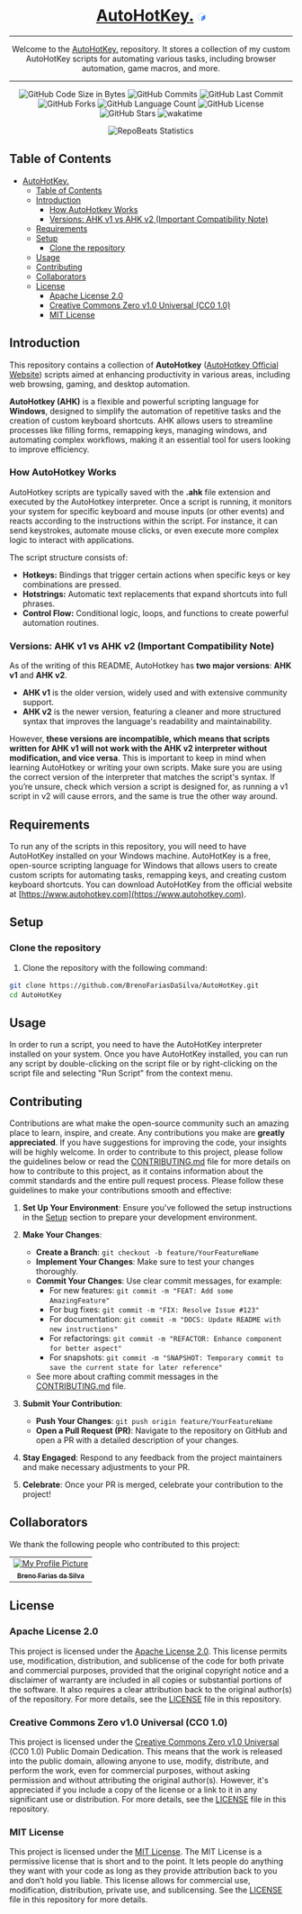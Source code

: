 <div align="center">
  
# [AutoHotKey.](https://github.com/BrenoFariasDaSilva/AutoHotKey.git) <img src="https://github.com/BrenoFariasdaSilva/AutoHotKey/blob/main/.assets/Icons/Bash.svg"  width="3%" height="3%">

</div>

<div align="center">
  
---

Welcome to the [AutoHotKey.](https://github.com/BrenoFariasDaSilva/AutoHotKey.git) repository. It stores a collection of my custom AutoHotKey scripts for automating various tasks, including browser automation, game macros, and more.
  
---

</div>

<div align="center">

![GitHub Code Size in Bytes](https://img.shields.io/github/languages/code-size/BrenoFariasdaSilva/AutoHotKey)
![GitHub Commits](https://img.shields.io/github/commit-activity/t/BrenoFariasDaSilva/AutoHotKey/main)
![GitHub Last Commit](https://img.shields.io/github/last-commit/BrenoFariasdaSilva/AutoHotKey)
![GitHub Forks](https://img.shields.io/github/forks/BrenoFariasDaSilva/AutoHotKey)
![GitHub Language Count](https://img.shields.io/github/languages/count/BrenoFariasDaSilva/AutoHotKey)
![GitHub License](https://img.shields.io/github/license/BrenoFariasdaSilva/AutoHotKey)
![GitHub Stars](https://img.shields.io/github/stars/BrenoFariasdaSilva/AutoHotKey)
![wakatime](https://wakatime.com/badge/github/BrenoFariasdaSilva/AutoHotKey.svg)

</div>

<div align="center">
  
![RepoBeats Statistics](https://repobeats.axiom.co/api/embed/629c6d571e851e43ce5e8780713f1d6588e9df87.svg "Repobeats analytics image")

</div>

## Table of Contents
- [AutoHotKey. ](#autohotkey-)
  - [Table of Contents](#table-of-contents)
  - [Introduction](#introduction)
    - [How AutoHotkey Works](#how-autohotkey-works)
    - [Versions: AHK v1 vs AHK v2 (Important Compatibility Note)](#versions-ahk-v1-vs-ahk-v2-important-compatibility-note)
  - [Requirements](#requirements)
  - [Setup](#setup)
    - [Clone the repository](#clone-the-repository)
  - [Usage](#usage)
  - [Contributing](#contributing)
  - [Collaborators](#collaborators)
  - [License](#license)
    - [Apache License 2.0](#apache-license-20)
    - [Creative Commons Zero v1.0 Universal (CC0 1.0)](#creative-commons-zero-v10-universal-cc0-10)
    - [MIT License](#mit-license)

## Introduction

This repository contains a collection of **AutoHotkey** ([AutoHotkey Official Website](https://www.autohotkey.com)) scripts aimed at enhancing productivity in various areas, including web browsing, gaming, and desktop automation. 

**AutoHotkey (AHK)** is a flexible and powerful scripting language for **Windows**, designed to simplify the automation of repetitive tasks and the creation of custom keyboard shortcuts. AHK allows users to streamline processes like filling forms, remapping keys, managing windows, and automating complex workflows, making it an essential tool for users looking to improve efficiency.

### How AutoHotkey Works

AutoHotkey scripts are typically saved with the **.ahk** file extension and executed by the AutoHotkey interpreter. Once a script is running, it monitors your system for specific keyboard and mouse inputs (or other events) and reacts according to the instructions within the script. For instance, it can send keystrokes, automate mouse clicks, or even execute more complex logic to interact with applications.

The script structure consists of:
- **Hotkeys:** Bindings that trigger certain actions when specific keys or key combinations are pressed.
- **Hotstrings:** Automatic text replacements that expand shortcuts into full phrases.
- **Control Flow:** Conditional logic, loops, and functions to create powerful automation routines.

### Versions: AHK v1 vs AHK v2 (Important Compatibility Note)

As of the writing of this README, AutoHotkey has **two major versions**: **AHK v1** and **AHK v2**. 

- **AHK v1** is the older version, widely used and with extensive community support.
- **AHK v2** is the newer version, featuring a cleaner and more structured syntax that improves the language's readability and maintainability.

However, **these versions are **incompatible**, which means that scripts written for AHK v1 will not work with the AHK v2 interpreter without modification, and vice versa**. This is important to keep in mind when learning AutoHotkey or writing your own scripts. Make sure you are using the correct version of the interpreter that matches the script's syntax. If you’re unsure, check which version a script is designed for, as running a v1 script in v2 will cause errors, and the same is true the other way around.

## Requirements

To run any of the scripts in this repository, you will need to have AutoHotKey installed on your Windows machine. AutoHotKey is a free, open-source scripting language for Windows that allows users to create custom scripts for automating tasks, remapping keys, and creating custom keyboard shortcuts. You can download AutoHotKey from the official website at [https://www.autohotkey.com](https://www.autohotkey.com).

## Setup

### Clone the repository

1. Clone the repository with the following command:

```bash
git clone https://github.com/BrenoFariasDaSilva/AutoHotKey.git
cd AutoHotKey
```

## Usage

In order to run a script, you need to have the AutoHotKey interpreter installed on your system. Once you have AutoHotKey installed, you can run any script by double-clicking on the script file or by right-clicking on the script file and selecting "Run Script" from the context menu.

## Contributing

Contributions are what make the open-source community such an amazing place to learn, inspire, and create. Any contributions you make are **greatly appreciated**. If you have suggestions for improving the code, your insights will be highly welcome.
In order to contribute to this project, please follow the guidelines below or read the [CONTRIBUTING.md](CONTRIBUTING.md) file for more details on how to contribute to this project, as it contains information about the commit standards and the entire pull request process.
Please follow these guidelines to make your contributions smooth and effective:

1. **Set Up Your Environment**: Ensure you've followed the setup instructions in the [Setup](#setup) section to prepare your development environment.

2. **Make Your Changes**:
   - **Create a Branch**: `git checkout -b feature/YourFeatureName`
   - **Implement Your Changes**: Make sure to test your changes thoroughly.
   - **Commit Your Changes**: Use clear commit messages, for example:
     - For new features: `git commit -m "FEAT: Add some AmazingFeature"`
     - For bug fixes: `git commit -m "FIX: Resolve Issue #123"`
     - For documentation: `git commit -m "DOCS: Update README with new instructions"`
     - For refactorings: `git commit -m "REFACTOR: Enhance component for better aspect"`
     - For snapshots: `git commit -m "SNAPSHOT: Temporary commit to save the current state for later reference"`
   - See more about crafting commit messages in the [CONTRIBUTING.md](CONTRIBUTING.md) file.

3. **Submit Your Contribution**:
   - **Push Your Changes**: `git push origin feature/YourFeatureName`
   - **Open a Pull Request (PR)**: Navigate to the repository on GitHub and open a PR with a detailed description of your changes.

4. **Stay Engaged**: Respond to any feedback from the project maintainers and make necessary adjustments to your PR.

5. **Celebrate**: Once your PR is merged, celebrate your contribution to the project!

## Collaborators

We thank the following people who contributed to this project:

<table>
  <tr>
    <td align="center">
      <a href="#" title="defina o titulo do link">
        <img src="https://github.com/BrenoFariasdaSilva/Worked-Example-Miner/blob/main/.assets/Images/BrenoFarias.jpg" width="100px;" alt="My Profile Picture"/><br>
        <sub>
          <b>Breno Farias da Silva</b>
        </sub>
      </a>
    </td>
  </tr>
</table>

## License

### Apache License 2.0

This project is licensed under the [Apache License 2.0](LICENSE). This license permits use, modification, distribution, and sublicense of the code for both private and commercial purposes, provided that the original copyright notice and a disclaimer of warranty are included in all copies or substantial portions of the software. It also requires a clear attribution back to the original author(s) of the repository. For more details, see the [LICENSE](LICENSE) file in this repository.

### Creative Commons Zero v1.0 Universal (CC0 1.0)

This project is licensed under the [Creative Commons Zero v1.0 Universal](LICENSE) (CC0 1.0) Public Domain Dedication. This means that the work is released into the public domain, allowing anyone to use, modify, distribute, and perform the work, even for commercial purposes, without asking permission and without attributing the original author(s). However, it's appreciated if you include a copy of the license or a link to it in any significant use or distribution. For more details, see the [LICENSE](LICENSE) file in this repository.

### MIT License

This project is licensed under the [MIT License](LICENSE). The MIT License is a permissive license that is short and to the point. It lets people do anything they want with your code as long as they provide attribution back to you and don’t hold you liable. This license allows for commercial use, modification, distribution, private use, and sublicensing. See the [LICENSE](LICENSE) file in this repository for more details.
